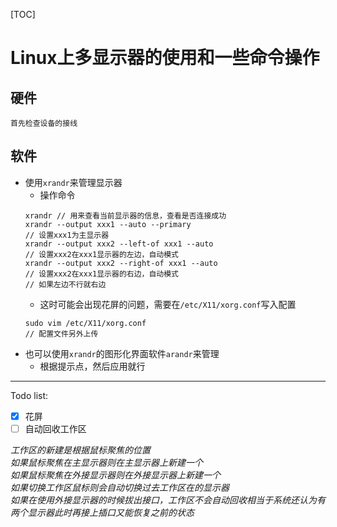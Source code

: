 [TOC]
# Linux上多显示器的使用和一些命令操作
## 硬件
    首先检查设备的接线
## 软件
* 使用`xrandr`来管理显示器
    * 操作命令
    ```
    xrandr // 用来查看当前显示器的信息，查看是否连接成功
    xrandr --output xxx1 --auto --primary
    // 设置xxx1为主显示器
    xrandr --output xxx2 --left-of xxx1 --auto
    // 设置xxx2在xxx1显示器的左边，自动模式
    xrandr --output xxx2 --right-of xxx1 --auto
    // 设置xxx2在xxx1显示器的右边，自动模式
    // 如果左边不行就右边
    ```
    * 这时可能会出现花屏的问题，需要在`/etc/X11/xorg.conf`写入配置
    ```
    sudo vim /etc/X11/xorg.conf
    // 配置文件另外上传
    ```
* 也可以使用`xrandr`的图形化界面软件`arandr`来管理
    * 根据提示点，然后应用就行
---
Todo list:
 - [x] 花屏  
 - [ ] 自动回收工作区

_工作区的新建是根据鼠标聚焦的位置_  
_如果鼠标聚焦在主显示器则在主显示器上新建一个_  
_如果鼠标聚焦在外接显示器则在外接显示器上新建一个_  
_如果切换工作区鼠标则会自动切换过去工作区在的显示器_  
_如果在使用外接显示器的时候拔出接口，工作区不会自动回收相当于系统还认为有两个显示器此时再接上插口又能恢复之前的状态_  